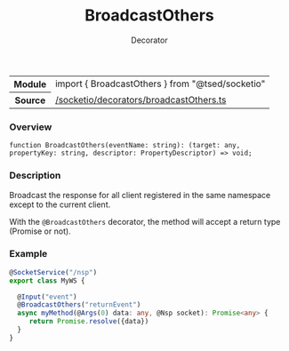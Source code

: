 
<header class="symbol-info-header"><h1 id="broadcastothers">BroadcastOthers</h1><label class="symbol-info-type-label decorator">Decorator</label></header>
<!-- summary -->
<section class="symbol-info"><table class="is-full-width"><tbody><tr><th>Module</th><td><div class="lang-typescript"><span class="token keyword">import</span> { BroadcastOthers }&nbsp;<span class="token keyword">from</span>&nbsp;<span class="token string">"@tsed/socketio"</span></div></td></tr><tr><th>Source</th><td><a href="https://github.com/Romakita/ts-express-decorators/blob/v4.23.0/src//socketio/decorators/broadcastOthers.ts#L0-L0">/socketio/decorators/broadcastOthers.ts</a></td></tr></tbody></table></section>
<!-- overview -->


### Overview


<pre><code class="typescript-lang ">function <span class="token function">BroadcastOthers</span><span class="token punctuation">(</span>eventName<span class="token punctuation">:</span> <span class="token keyword">string</span><span class="token punctuation">)</span><span class="token punctuation">:</span> <span class="token punctuation">(</span>target<span class="token punctuation">:</span> <span class="token keyword">any</span><span class="token punctuation">,</span> propertyKey<span class="token punctuation">:</span> <span class="token keyword">string</span><span class="token punctuation">,</span> descriptor<span class="token punctuation">:</span> PropertyDescriptor<span class="token punctuation">)</span> => <span class="token keyword">void</span><span class="token punctuation">;</span></code></pre>


<!-- Parameters -->

<!-- Description -->


### Description

Broadcast the response for all client registered in the same namespace except to the current client.

With the `@BroadcastOthers` decorator, the method will accept a return type (Promise or not).

### Example

```typescript
@SocketService("/nsp")
export class MyWS {

  @Input("event")
  @BroadcastOthers("returnEvent")
  async myMethod(@Args(0) data: any, @Nsp socket): Promise<any> {
     return Promise.resolve({data})
  }
}
```

<!-- Members -->

